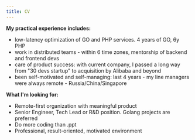 ```yaml
---
title: CV
---
```


**My practical experience includes:** 

* low-latency optimization of GO and PHP services. 4 years of GO, 6y PHP
* work in distributed teams - within 6 time zones, mentorship of backend and frontend devs
* care of product success: with current company, I passed a long way from "30 devs startup" to acquisition by Alibaba and beyond
* been self-motivated and self-managing: last 4 years - my line managers were always remote - Russia/China/Singapore


**What I'm looking for:**

* Remote-first organization with meaningful product
* Senior Engineer, Tech Lead or R&D position. Golang projects are preferred 
* Do more coding than .ppt
* Professional, result-oriented, motivated environment



